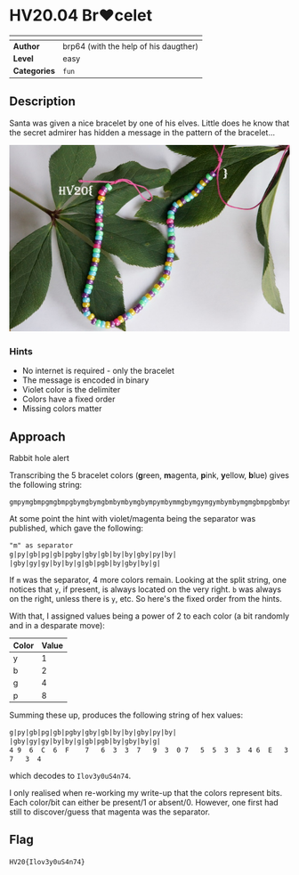 # HV20.04 Br❤️celet

| <!-- --> | <!-- --> |
| --- | --- |
| **Author**     | brp64 (with the help of his daugther) |
| **Level**      | easy |
| **Categories** | `fun` |

## Description

Santa was given a nice bracelet by one of his elves. Little does he know that the secret admirer has hidden a message in the pattern of the bracelet...

![br❤️celet](./7a95aa57-0faf-4eab-bbc3-b9d350795966.jpg)

### Hints
- No internet is required - only the bracelet
- The message is encoded in binary
- Violet color is the delimiter
- Colors have a fixed order
- Missing colors matter

## Approach
Rabbit hole alert

Transcribing the 5 bracelet colors (**g**reen, **m**agenta, **p**ink, **y**ellow, **b**lue) gives the following string:
```
gmpymgbmpgmgbmpgbymgbymgbmbymbymgbympymbymmgbymgymgymbymbymgmgbmpgbmbymgbymbymgm
```

<Insert many unsuccessful attempts here>

At some point the hint with violet/magenta being the separator was published, which gave the following:

```
"m" as separator
g|py|gb|pg|gb|pgby|gby|gb|by|by|gby|py|by| |gby|gy|gy|by|by|g|gb|pgb|by|gby|by|g|
```

If `m` was the separator, 4 more colors remain. Looking at the split string, one notices that `y`, if present, is always located on the very right. `b` was always on the right, unless there is `y`, etc. So here's the fixed order from the hints.

With that, I assigned values being a power of 2 to each color (a bit randomly and in a desparate move):

| Color | Value |
| --- | --- |
| y | 1 |
| b | 2 |
| g | 4 |
| p | 8 |

Summing these up, produces the following string of hex values:
```
g|py|gb|pg|gb|pgby|gby|gb|by|by|gby|py|by| |gby|gy|gy|by|by|g|gb|pgb|by|gby|by|g|
4 9  6  C  6  F    7   6  3  3  7   9  3  0 7   5  5  3  3  4 6  E   3  7   3  4
```
which decodes to `Ilov3y0uS4n74`.

I only realised when re-working my write-up that the colors represent bits. Each color/bit can either be present/1 or absent/0. However, one first had still to discover/guess that magenta was the separator.

## Flag
`HV20{Ilov3y0uS4n74}`
